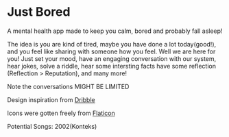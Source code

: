 # Just Bored 

A mental health app made to keep you calm, bored and probably fall asleep!

The idea is you are kind of tired, maybe you have done a lot today(good!), and you feel like sharing with someone how you feel. Well we are here for you! Just set your mood, have an engaging conversation with our system, hear jokes, solve a riddle, hear some intersting facts have some reflection (Reflection > Reputation), and many more!

Note the conversations MIGHT BE LIMITED

Design inspiration from [Dribble](https://dribbble.com/shots/19206709-Mental-Health-App-Design?utm_source=Clipboard_Shot&utm_campaign=anatoliydes&utm_content=Mental%20Health%20App%20Design&utm_medium=Social_Share&utm_source=Clipboard_Shot&utm_campaign=anatoliydes&utm_content=Mental%20Health%20App%20Design&utm_medium=Social_Share)

Icons were gotten freely from [Flaticon](https://www.flaticon.com/)

Potential Songs: 2002(Konteks)
